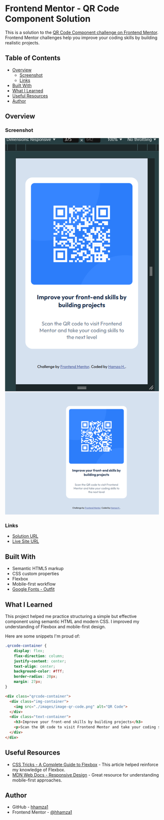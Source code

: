 # Frontend Mentor - QR Code Component Solution

This is a solution to the [QR Code Component challenge on Frontend Mentor](https://www.frontendmentor.io/challenges/qr-code-component-iux_sIO_H). Frontend Mentor challenges help you improve your coding skills by building realistic projects.

## Table of Contents

- [Overview](#overview)
  - [Screenshot](#screenshot)
  - [Links](#links)
- [Built With](#built-with)
- [What I Learned](#what-i-learned)
- [Useful Resources](#useful-resources)
- [Author](#author)

## Overview

### Screenshot

![QR Code Component - Mobile View](./images/screenshots/mobile.png)
![QR Code Component - Desktop View](./images/screenshots/desktop.png)

### Links

- [Solution URL](https://github.com/hhamza1/qr-code-component)
- [Live Site URL](https://hhamza1.github.io/fm-qr-code-component/)

## Built With

- Semantic HTML5 markup
- CSS custom properties
- Flexbox
- Mobile-first workflow
- [Google Fonts - Outfit](https://fonts.google.com/specimen/Outfit)

## What I Learned

This project helped me practice structuring a simple but effective component using semantic HTML and modern CSS. I improved my understanding of Flexbox and mobile-first design.

Here are some snippets I'm proud of:

```css
.qrcode-container {
    display: flex;
    flex-direction: column;
    justify-content: center;
    text-align: center;
    background-color: #fff;
    border-radius: 20px;
    margin: 27px;
}
```

```html
<div class="qrcode-container">
  <div class="img-container">
    <img src="./images/image-qr-code.png" alt="QR Code">
  </div>
  <div class="text-container">
    <h3>Improve your front-end skills by building projects</h3>
    <p>Scan the QR code to visit Frontend Mentor and take your coding skills to the next level</p>
  </div>
</div>
```

## Useful Resources

- [CSS Tricks - A Complete Guide to Flexbox](https://css-tricks.com/snippets/css/a-guide-to-flexbox/) - This article helped reinforce my knowledge of Flexbox.
- [MDN Web Docs - Responsive Design](https://developer.mozilla.org/en-US/docs/Learn/CSS/CSS_layout/Responsive_Design) - Great resource for understanding mobile-first approaches.

## Author

- GitHub - [hhamza1](https://github.com/hhamza1)
- Frontend Mentor - [@hhamza1](https://www.frontendmentor.io/profile/hhamza1)